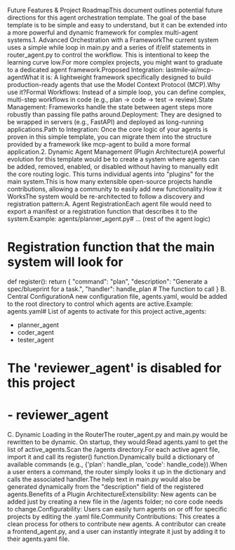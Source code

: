 Future Features & Project RoadmapThis document outlines potential future directions for this agent orchestration template. The goal of the base template is to be simple and easy to understand, but it can be extended into a more powerful and dynamic framework for complex multi-agent systems.1. Advanced Orchestration with a FrameworkThe current system uses a simple while loop in main.py and a series of if/elif statements in router_agent.py to control the workflow. This is intentional to keep the learning curve low.For more complex projects, you might want to graduate to a dedicated agent framework.Proposed Integration: lastmile-ai/mcp-agentWhat it is: A lightweight framework specifically designed to build production-ready agents that use the Model Context Protocol (MCP).Why use it?Formal Workflows: Instead of a simple loop, you can define complex, multi-step workflows in code (e.g., plan -> code -> test -> review).State Management: Frameworks handle the state between agent steps more robustly than passing file paths around.Deployment: They are designed to be wrapped in servers (e.g., FastAPI) and deployed as long-running applications.Path to Integration: Once the core logic of your agents is proven in this simple template, you can migrate them into the structure provided by a framework like mcp-agent to build a more formal application.2. Dynamic Agent Management (Plugin Architecture)A powerful evolution for this template would be to create a system where agents can be added, removed, enabled, or disabled without having to manually edit the core routing logic. This turns individual agents into "plugins" for the main system.This is how many extensible open-source projects handle contributions, allowing a community to easily add new functionality.How it WorksThe system would be re-architected to follow a discovery and registration pattern:A. Agent RegistrationEach agent file would need to export a manifest or a registration function that describes it to the system.Example: agents/planner_agent.py# ... (rest of the agent logic)

# Registration function that the main system will look for
def register():
    return {
        "command": "plan",
        "description": "Generate a spec/blueprint for a task.",
        "handler": handle_plan # The function to call
    }
B. Central ConfigurationA new configuration file, agents.yaml, would be added to the root directory to control which agents are active.Example: agents.yaml# List of agents to activate for this project
active_agents:
  - planner_agent
  - coder_agent
  - tester_agent
  # The 'reviewer_agent' is disabled for this project
  # - reviewer_agent
C. Dynamic Loading in the RouterThe router_agent.py and main.py would be rewritten to be dynamic. On startup, they would:Read agents.yaml to get the list of active_agents.Scan the /agents directory.For each active agent file, import it and call its register() function.Dynamically build a dictionary of available commands (e.g., {'plan': handle_plan, 'code': handle_code}).When a user enters a command, the router simply looks it up in the dictionary and calls the associated handler.The help text in main.py would also be generated dynamically from the "description" field of the registered agents.Benefits of a Plugin ArchitectureExtensibility: New agents can be added just by creating a new file in the /agents folder; no core code needs to change.Configurability: Users can easily turn agents on or off for specific projects by editing the .yaml file.Community Contributions: This creates a clean process for others to contribute new agents. A contributor can create a frontend_agent.py, and a user can instantly integrate it just by adding it to their agents.yaml file.